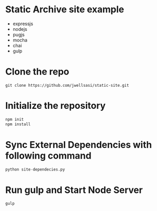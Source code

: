 # Static Archive site example

* expressjs
* nodejs
* pugjs
* mocha
* chai
* gulp

# Clone the repo

```
git clone https://github.com/jwellsasi/static-site.git
``` 

# Initialize the repository

```javascript
npm init
npm install

```

# Sync External Dependencies with following command

```python
python site-dependecies.py
```

# Run gulp and Start Node Server

```
gulp
```